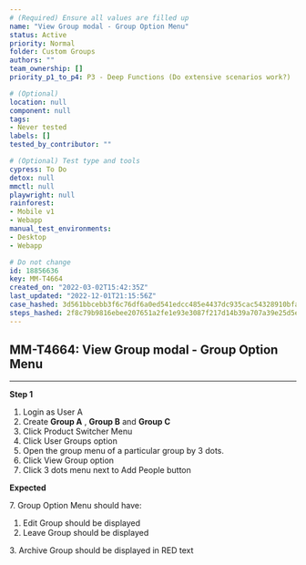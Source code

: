 ```yaml
---
# (Required) Ensure all values are filled up
name: "View Group modal - Group Option Menu"
status: Active
priority: Normal
folder: Custom Groups
authors: ""
team_ownership: []
priority_p1_to_p4: P3 - Deep Functions (Do extensive scenarios work?)

# (Optional)
location: null
component: null
tags: 
- Never tested
labels: []
tested_by_contributor: ""

# (Optional) Test type and tools
cypress: To Do
detox: null
mmctl: null
playwright: null
rainforest: 
- Mobile v1
- Webapp
manual_test_environments: 
- Desktop
- Webapp

# Do not change
id: 18856636
key: MM-T4664
created_on: "2022-03-02T15:42:35Z"
last_updated: "2022-12-01T21:15:56Z"
case_hashed: 3d561bbcebb3f6c76df6a0ed541edcc485e4437dc935cac54328910bfaf24da4f08a9802c386acb1381e7de4ccc52b17
steps_hashed: 2f8c79b9816ebee207651a2fe1e93e3087f217d14b39a707a39e25d5e1fe9262b3ab2f8d5514d2dcbe127513355f988d
---
```


<!-- (Auto-generated) Based on frontmatter's "key" and "name" -->

## MM-T4664: View Group modal - Group Option Menu

---

**Step 1**

1. Login as User A
2. Create **Group A** , **Group B** and **Group C**
3. Click Product Switcher Menu
4. Click User Groups option
5. Open the group menu of a particular group by 3 dots.
6. Click View Group option
7. Click 3 dots menu next to Add People button

**Expected**

7\. Group Option Menu should have:

1. Edit Group should be displayed
2. Leave Group should be displayed

3\. Archive Group should be displayed in RED text
